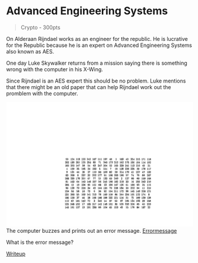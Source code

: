 
# Advanced Engineering Systems
> Crypto - 300pts

On Alderaan Rijndael works as an engineer for the republic. He
is lucrative for the Republic because he is an expert on 
Advanced Engineering Systems also known as AES. 

One day Luke Skywalker returns from a mission saying there
is something wrong with the computer in his X-Wing. 

Since Rijndael is an AES expert this should be no problem. 
Luke mentions that there might be an old paper that 
can help Rijndael work out the promblem with the computer.

![Systemtranslater-Box](./Systemtranslater-Box.png)
The computer buzzes and prints out an error message.
[Errormessage](./errmsg.txt)

What is the error message? 

[Writeup](./writeup)